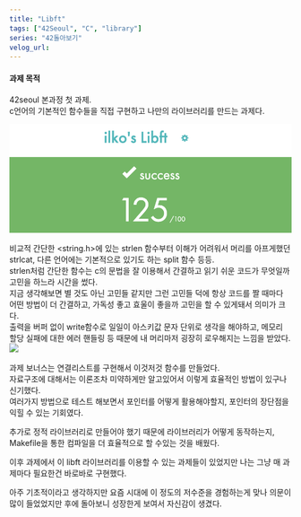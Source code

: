 ```yaml
---
title: "Libft"
tags: ["42Seoul", "C", "library"]
series: "42돌아보기"
velog_url:
---
```


#### 과제 목적

42seoul 본과정 첫 과제.  
c언어의 기본적인 함수들을 직접 구현하고 나만의 라이브러리를 만드는 과제다.

![alt text](image.png)

비교적 간단한 <string.h>에 있는 strlen 함수부터 이해가 어려워서 머리를 아프게했던 strlcat, 다른 언어에는 기본적으로 있기도 하는 split 함수 등등.  
strlen처럼 간단한 함수는 c의 문법을 잘 이용해서 간결하고 읽기 쉬운 코드가 무엇일까 고민을 하느라 시간을 썼다.  
지금 생각해보면 별 것도 아닌 고민들 같지만 그런 고민들 덕에 항상 코드를 짤 때마다 어떤 방법이 더 간결하고, 가독성 좋고 효울이 좋을까 고민을 할 수 있게돼서 의미가 크다.  
출력을 버퍼 없이 write함수로 일일이 아스키값 문자 단위로 생각을 해야하고, 메모리 할당 실패에 대한 에러 핸들링 등 때문에 내 머리마저 굉장히 로우해지는 느낌을 받았다.  
![](https://velog.velcdn.com/images/dlftjdgg/post/ecf7e6a0-1ce2-4eaf-bb41-2989f4136260/image.png)

과제 보너스는 연결리스트를 구현해서 이것저것 함수를 만들었다.  
자료구조에 대해서는 이론조차 미약하게만 알고있어서 이렇게 효율적인 방법이 있구나 신기했다.  
여러가지 방법으로 테스트 해보면서 포인터를 어떻게 활용해야할지, 포인터의 장단점을 익힐 수 있는 기회였다.

추가로 정적 라이브러리로 만들어야 했기 때문에 라이브러리가 어떻게 동작하는지, Makefile을 통한 컴파일을 더 효율적으로 할 수있는 것을 배웠다.

이후 과제에서 이 libft 라이브러리를 이용할 수 있는 과제들이 있었지만 나는 그냥 매 과제마다 필요한건 바로바로 구현했다.

아주 기초적이라고 생각하지만 요즘 시대에 이 정도의 저수준을 경험하는게 맞나 의문이 많이 들었었지만 후에 돌아보니 성장한게 보여서 자신감이 생겼다.
